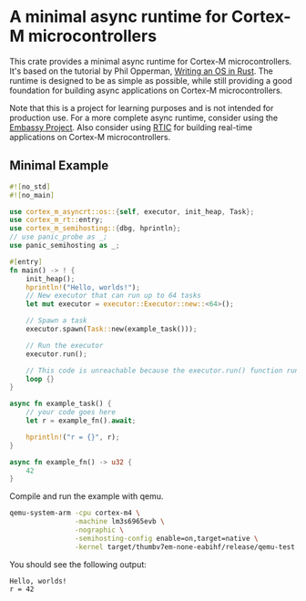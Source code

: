 # A minimal async runtime for Cortex-M microcontrollers

This crate provides a minimal async runtime for Cortex-M microcontrollers. It's based on the tutorial by Phil Opperman,
[Writing an OS in Rust](https://os.phil-opp.com/async-await/). The runtime is designed to be as simple as possible, while
still providing a good foundation for building async applications on Cortex-M microcontrollers.

Note that this is a project for learning purposes and is not intended for production use. For a more complete async runtime,
consider using the [Embassy Project](https://embassy.dev). Also consider using [RTIC](https://rtic.rs) for building real-time
applications on Cortex-M microcontrollers.


## Minimal Example

```rust
#![no_std]
#![no_main]

use cortex_m_asyncrt::os::{self, executor, init_heap, Task};
use cortex_m_rt::entry;
use cortex_m_semihosting::{dbg, hprintln};
// use panic_probe as _;
use panic_semihosting as _;

#[entry]
fn main() -> ! {
    init_heap();
    hprintln!("Hello, worlds!");
    // New executor that can run up to 64 tasks
    let mut executor = executor::Executor::new::<64>();

    // Spawn a task
    executor.spawn(Task::new(example_task()));

    // Run the executor
    executor.run();

    // This code is unreachable because the executor.run() function runs tasks to completion.
    loop {}
}

async fn example_task() {
    // your code goes here
    let r = example_fn().await;

    hprintln!("r = {}", r);
}

async fn example_fn() -> u32 {
    42
}
```

Compile and run the example with qemu.

```sh
qemu-system-arm -cpu cortex-m4 \
                -machine lm3s6965evb \
                -nographic \
                -semihosting-config enable=on,target=native \
                -kernel target/thumbv7em-none-eabihf/release/qemu-test
```

You should see the following output:

```
Hello, worlds!
r = 42
```
